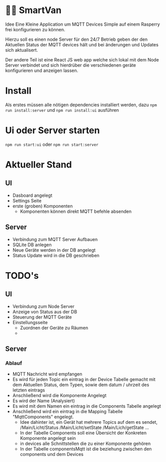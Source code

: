 # 🚐💡 SmartVan
Idee
Eine Kleine Application um MQTT Devices Simple auf einem Rasperry frei konfigurieren zu können.

Hierzu soll es einen node Server für den 24/7 Betrieb geben der den Aktuellen Status der MQTT devices hält und bei änderungen und Updates sich aktualisert.

Der andere Teil ist eine React JS web app welche sich lokal mit dem Node Server verbindet und sich hierdrüber die verschiedenen geräte konfigurieren und anzeigen lassen.


# Install
  Als erstes müssen alle nötigen dependencies installiert werden, dazu
    `npm run install:server`
und
  `npm run install:ui`
ausführen

# Ui oder Server starten
`npm run start:ui` oder 
    `npm run start:server`


# Aktueller Stand
## UI
- Dasboard angelegt
- Settings Seite
- erste (groben) Komponenten
  - Komponenten können direkt MQTT befehle absenden

## Server
- Verbindung zum MQTT Server Aufbauen 
- SQLite DB anlegen
- Neue Geräte werden in der DB angelegt
- Status Update wird in die DB geschrieben

# TODO's
## UI
- Verbindung zum Node Server
- Anzeige von Status aus der DB
- Steuerung der MQTT Geräte
- Einstellungsseite
  - Zuordnen der Geräte zu Räumen
  - 


## Server
### Ablauf
- MQTT Nachricht wird empfangen
- Es wird für jeden Topic ein eintrag in der Device Tabelle gemacht mit dem Aktuellen Status, dem Typen, sowie dem datum / uhrzeit des letzten eintrags
- Anschließend wird die Komponente Angelegt
- Es wird der Name (Analysiert)
- Es wird mit dem Namen ein eintrag in die Components Tabelle angelegt
- Anschließend wird ein eintrag in die Mapping Tabelle "MqttComponents" engelegt.
  - Idee dahinter ist, ein Gerät hat mehrere Topics auf dem es sendet, /Main/Licht/Status /Main/Licht/setState /Main/Lich/getState ...
  - In der Tabelle Components soll eine Übersicht der Konkreten Komponente angelegt sein
  - in devices alle Schnittstellen die zu einer Komponente gehören
  - In der Tabelle componentsMqtt ist die beziehung zwischen den components und dem Devices

